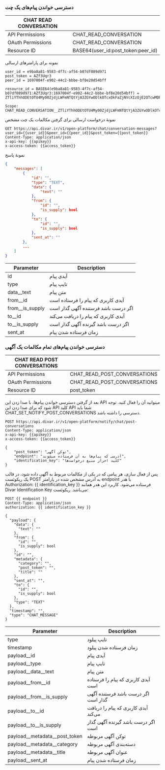 ### دسترسی خواندن پیام‌های یک چت

| CHAT READ CONVERSATION |                                    |
| ---------------------- | ---------------------------------- |
| API Permissions        | CHAT_READ_CONVERSATION             |
| OAuth Permissions      | CHAT_READ_CONVERSATION             |
| Resource ID            | BASE64(user_id:post_token:peer_id) |

نمونه برای پارامترهای ارسالی

```
user_id = e9ba8a81-9583-4f7c-af54-b07df089d971
post_token = AZf3Uqr3
peer_id = 1697004f-e902-44c2-bbbe-bf8e20d54bff

resource_id = BASE64(e9ba8a81-9583-4f7c-af54-b07df089d971:AZf3Uqr3:1697004f-e902-44c2-bbbe-bf8e20d54bff) = ZTliYThhODEtOTU4My00ZjdjLWFmNTQtYjA3ZGYwODlkOTcxOkFaZjNVcXIzOjE2OTcwMDRmLWU5MDItNDRjMi1iYmJlLWJmOGUyMGQ1NGJmZg==

Scope:
CHAT_READ_CONVERSATION__ZTliYThhODEtOTU4My00ZjdjLWFmNTQtYjA3ZGYwODlkOTcxOkFaZjNVcXIzOjE2OTcwMDRmLWU5MDItNDRjMi1iYmJlLWJmOGUyMGQ1NGJmZg==
```

نمونهٔ درخواست ارسالی برای گرفتن مکالمات یک چت مشخص

```http request
GET https://api.divar.ir/v1/open-platform/chat/conversation-messages?user_id={{user_id}}&peer_id={{peer_id}}&post_token={{post_token}} 
Content-Type: application/json
x-api-key: {{apikey}}
x-access-token: {{access_token}}
```

نمونهٔ پاسخ

```json
{
    "messages": [
        {
            "id": "",
            "type": "TEXT",
            "data": {
                "text": ""
            },
            "from": {
                "id": "",
                "is_supply": bool
            },
            "to": {
                "id": "",
                "is_supply": bool
            },
            "sent_at": ""
        },
        ...
    ]
}
```

| Parameter  | Description |
| ---------- | ----------- |
| id  | آیدی پیام  |
| type  | تایپ پیام  |
| data__text  | متن پیام  |
| from__id  | آیدی کاربری که پیام را فرستاده است  |
| from__is_supply  | اگر درست باشد فرستنده آگهی گذار است  |
| to__id  | آیدی کاربری که پیام را دریافت می‌کند  |
| to__is_supply  | اگر درست باشد گیرنده آگهی گذار است  |
| sent_at  |  زمان فرستاده شدن پیام  |


### دسترسی خواندن پیام‌های تمام مکالمات یک آگهی

| CHAT READ POST CONVERSATIONS |                                      |
| ---------------------------- | -------------------------------------|
| API Permissions              | CHAT_READ_POST_CONVERSATIONS         |
| OAuth Permissions            | CHAT_READ_POST_CONVERSATIONS         |
| Resource ID                  | post_token                           |


بعد از گرفتن دسترسی خواندن پیام‌ها، با صدا زدن این
API
میتوانید آن را فعال کنید. توجه شود که برای صدا زدن این
API
کلید
API
شما باید
CHAT_SET_NOTIFY_POST_CONVERSATIONS
دسترسی را داشته باشد.

```http request
POST https://api.divar.ir/v1/open-platform/notify/chat/post-conversations
Content-Type: application/json
x-api-key: {{apikey}}
x-access-token: {{access_token}}

{
    "post_token": "توکن آگهی",
    "endpoint": "آدرسی که پیام‌ها به آن فرستاده می‌شوند",
    "identification_key": "کلید احراز منبع درخواست‌ها"
}
```

پس از فعال سازی، هر پیامی که در یکی از مکالمات مربوط به آگهی داده شود، در قالب یک ریکوئست POST به آدرس مشخص شده در پارامتر endpoint با هدر 
Authorization: {{ identification_key }}
فرستاده می‌شود. کاربرد این هدر همانند Divar Identification Key می‌باشد.
ریکوئست:

```http
POST {{ endpoint }}
Content-Type: application/json
authorization: {{ identification_key }}

{
  "payload": {
    "data": {
      "text": ""
    },
    "from": {
      "id": "",
      "is_supply": bool
    },
    "id": "",
    "metadata": {
      "category": "",
      "post_token": "",
      "title": ""
    },
    "sent_at": "",
    "to": {
      "id": "",
      "is_supply": bool
    },
    "type": "TEXT"
  },
  "timestamp": "",
  "type": "CHAT_MESSAGE"
}
```

| Parameter  | Description |
| ------------- | ------------- |
| type  | تایپ پیلود   |
| timestamp  |  زمان فرستاده شدن پیلود  |
| payload__id  | آیدی پیام  |
| payload__type  | تایپ پیام  |
| payload__data__text  | متن پیام  |
| payload__from__id  | آیدی کاربری که پیام را فرستاده است  |
| payload__from__is_supply  | اگر درست باشد فرستنده آگهی گذار است  |
| payload__to__id  | آیدی کاربری که پیام را دریافت می‌کند  |
| payload__to__is_supply  | اگر درست باشد گیرنده آگهی گذار است  |
| payload__metadata__post_token  | توکن آگهی مربوطه  |
| payload__metadata__category  | دسته‌بندی آگهی مربوطه  |
| payload__metadata__title  | عنوان آگهی مربوطه  |
| payload__sent_at  |  زمان فرستاده شدن پیام  |
